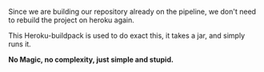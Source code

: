

Since we are building our repository already on the pipeline, we don't need to rebuild the project on heroku again. 

This Heroku-buildpack is used to do exact this, it takes a jar, and simply runs it. 

**No Magic, no complexity, just simple and stupid.** 